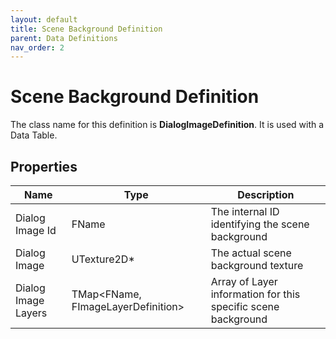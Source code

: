 ```yaml
---
layout: default
title: Scene Background Definition
parent: Data Definitions
nav_order: 2
---
```


# Scene Background Definition

The class name for this definition is **DialogImageDefinition**. It is used with a Data Table.

## Properties

| Name | Type | Description |
| --- | --- | --- |
| Dialog Image Id | FName | The internal ID identifying the scene background |
| Dialog Image | UTexture2D* | The actual scene background texture |
| Dialog Image Layers | TMap\<FName, FImageLayerDefinition\> | Array of Layer information for this specific scene background |
